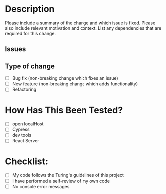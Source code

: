 # Description
Please include a summary of the change and which issue is fixed. Please also include relevant motivation and context. List any dependencies that are required for this change.

## Issues


## Type of change
- [ ] Bug fix (non-breaking change which fixes an issue)
- [ ] New feature (non-breaking change which adds functionality)
- [ ] Refactoring

# How Has This Been Tested?
- [ ] open localHost
- [ ] Cypress
- [ ] dev tools
- [ ] React Server 

# Checklist:
- [ ] My code follows the Turing's guidelines of this project
- [ ] I have performed a self-review of my own code
- [ ] No console error messages
